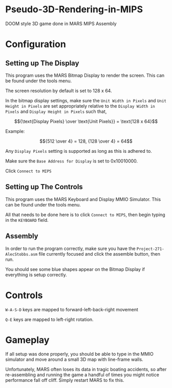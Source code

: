 # Pseudo-3D-Rendering-in-MIPS
DOOM style 3D game done in MARS MIPS Assembly

# Configuration
## Setting up The Display
This program uses the MARS Bitmap Display to render the screen. This can be found under the tools menu.

The screen resolution by default is set to 128 x 64.

In the bitmap display settings, 
make sure the `Unit Width in Pixels` and `Unit Height in Pixels` are set appropriately relative to the `Display Width in Pixels` and `Display Height in Pixels` such that,

$${\text{Display Pixels} \over \text{Unit Pixels}} = \text{128 x 64}$$

Example:

$${512 \over 4} = 128, {128 \over 4} = 64$$

Any `Display Pixels` setting is supported as long as this is adhered to.

Make sure the `Base Address for Display` is set to 0x10010000.

Click `Connect to MIPS`

## Setting up The Controls

This program uses the MARS Keyboard and Display MMIO Simulator. This can be found under the tools menu.

All that needs to be done here is to click `Connect to MIPS`, then begin typing in the `KEYBOARD` field.

## Assembly
In order to run the program correctly, make sure you have the `Project-271-AlecStobbs.asm` file currently focused and click the assemble button, then run.

You should see some blue shapes appear on the Bitmap Display if everything is setup correctly.

# Controls
`W-A-S-D` keys are mapped to forward-left-back-right movement

`Q-E` keys are mapped to left-right rotation.

# Gameplay
If all setup was done properly, you should be able to type in the MMIO simulator and move around a small 3D map with line-frame walls.

Unfortunately, MARS often loses its data in tragic boating accidents, so after re-assembling and running the game a handful of times you might notice performance fall off cliff. Simply restart MARS to fix this.
